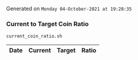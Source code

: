 Generated on `Monday 04-October-2021 at 19:28:35`

### Current to Target Coin Ratio
`current_coin_ratio.sh`

Date|Current|Target|Ratio
---|---|---|---
